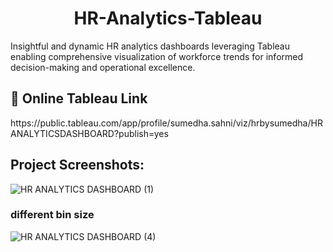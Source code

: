 <h1 align="center" id="title">HR-Analytics-Tableau</h1>

<p id="description">Insightful and dynamic HR analytics dashboards leveraging Tableau enabling comprehensive visualization of workforce trends for informed decision-making and operational excellence.</p>

<h2>🚀 Online Tableau Link </h2>
https://public.tableau.com/app/profile/sumedha.sahni/viz/hrbysumedha/HRANALYTICSDASHBOARD?publish=yes

<h2>Project Screenshots:</h2>

![HR ANALYTICS DASHBOARD (1)](https://github.com/SumedhaSahni/HR-ANALYTICS/assets/141904366/465a4dad-e42b-4fd3-a5e6-a08672f8e7cc)


<h3>different bin size</h3>

![HR ANALYTICS DASHBOARD (4)](https://github.com/SumedhaSahni/HR-ANALYTICS/assets/141904366/7a51bbf9-a9de-4721-bf88-4bb2f61f95a5)
